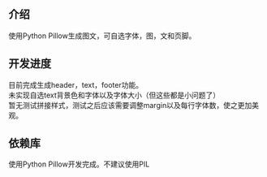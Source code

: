 ## 介绍

使用Python Pillow生成图文，可自选字体，图，文和页脚。

## 开发进度

目前完成生成header，text，footer功能。  
未实现自选text背景色和字体以及字体大小（但这些都是小问题了）  
暂无测试拼接样式，测试之后应该需要调整margin以及每行字体数，使之更加美观。

## 依赖库

使用Python Pillow开发完成。不建议使用PIL